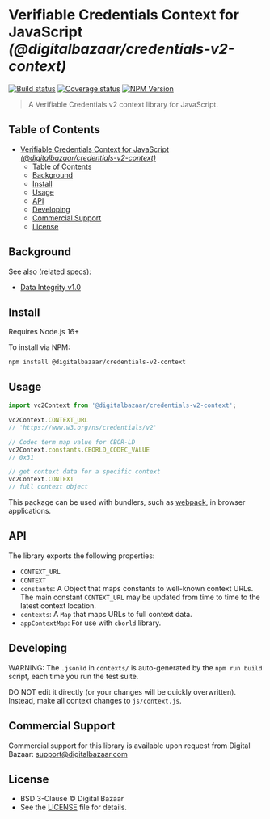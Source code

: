 # Verifiable Credentials Context for JavaScript _(@digitalbazaar/credentials-v2-context)_

[![Build status](https://img.shields.io/github/workflow/status/digitalbazaar/credentials-v2-context/Node.js%20CI)](https://github.com/digitalbazaar/credentials-v2-context/actions?query=workflow%3A%22Node.js+CI%22)
[![Coverage status](https://img.shields.io/codecov/c/github/digitalbazaar/credentials-v2-context)](https://codecov.io/gh/digitalbazaar/credentials-v2-context)
[![NPM Version](https://img.shields.io/npm/v/@digitalbazaar/credentials-v2-context.svg)](https://npm.im/@digitalbazaar/credentials-v2-context)

> A Verifiable Credentials v2 context library for JavaScript.

## Table of Contents

- [Verifiable Credentials Context for JavaScript _(@digitalbazaar/credentials-v2-context)_](#verifiable-credentials-context-for-javascript-digitalbazaarcredentials-v2-context)
  - [Table of Contents](#table-of-contents)
  - [Background](#background)
  - [Install](#install)
  - [Usage](#usage)
  - [API](#api)
  - [Developing](#developing)
  - [Commercial Support](#commercial-support)
  - [License](#license)

## Background

See also (related specs):

* [Data Integrity v1.0](https://w3c.github.io/vc-data-integrity/)

## Install

Requires Node.js 16+

To install via NPM:

```
npm install @digitalbazaar/credentials-v2-context
```

## Usage

```js
import vc2Context from '@digitalbazaar/credentials-v2-context';

vc2Context.CONTEXT_URL
// 'https://www.w3.org/ns/credentials/v2'

// Codec term map value for CBOR-LD
vc2Context.constants.CBORLD_CODEC_VALUE
// 0x31

// get context data for a specific context
vc2Context.CONTEXT
// full context object
```

This package can be used with bundlers, such as [webpack][], in browser
applications.

## API

The library exports the following properties:
- `CONTEXT_URL`
- `CONTEXT`
- `constants`: A Object that maps constants to well-known context URLs. The
  main constant `CONTEXT_URL` may be updated from time to time to the
  latest context location.
- `contexts`: A `Map` that maps URLs to full context data.
- `appContextMap`: For use with `cborld` library.

## Developing

WARNING: The `.jsonld` in `contexts/` is auto-generated by the `npm run build` script,
each time you run the test suite.

DO NOT edit it directly (or your changes will be quickly overwritten).
Instead, make all context changes to `js/context.js`.

## Commercial Support

Commercial support for this library is available upon request from
Digital Bazaar: support@digitalbazaar.com

## License

- BSD 3-Clause © Digital Bazaar
- See the [LICENSE](./LICENSE) file for details.

[webpack]: https://webpack.js.org/
